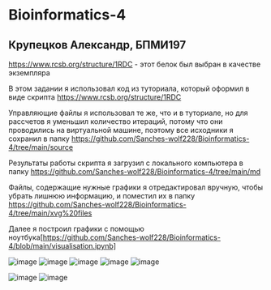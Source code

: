 # Bioinformatics-4

## Крупецков Александр, БПМИ197 ##

https://www.rcsb.org/structure/1RDC - этот белок был выбран в качестве экземпляра

В этом задании я использовал код из туториала, который оформил в виде скрипта https://www.rcsb.org/structure/1RDC

Управляющие файлы я использовал те же, что и в туториале, но для рассчетов я уменьшил количество итераций, потому что они проводились на виртуальной машине, поэтому все исходники я сохранил в папку https://github.com/Sanches-wolf228/Bioinformatics-4/tree/main/source

Результаты работы скрипта я загрузил с локального компьютера в папку https://github.com/Sanches-wolf228/Bioinformatics-4/tree/main/md

Файлы, содержащие нужные графики я отредактировал вручную, чтобы убрать лишнюю информацию, и поместил их в папку https://github.com/Sanches-wolf228/Bioinformatics-4/tree/main/xvg%20files

Далее я построил графики с помощью ноутбука[https://github.com/Sanches-wolf228/Bioinformatics-4/blob/main/visualisation.ipynb]

![image](https://user-images.githubusercontent.com/71072356/145886442-ffc7b96f-1a76-4bb0-b814-4dcf7f008d8d.png)
![image](https://user-images.githubusercontent.com/71072356/145886493-4aee27de-3def-4f08-9691-3b8b8a5580a6.png)
![image](https://user-images.githubusercontent.com/71072356/145886477-75520a9c-ff93-4276-ba98-5d8ca04a65f8.png)
![image](https://user-images.githubusercontent.com/71072356/145886519-0219c94f-46ed-47f9-9c79-cd3293d88c7c.png)
![image](https://user-images.githubusercontent.com/71072356/145886554-95c324ba-f293-4fcf-b7b8-07bb74d998c4.png)

![image](https://user-images.githubusercontent.com/71072356/145886584-4fba3838-fea2-46e7-b773-99da17958560.png)
![image](https://user-images.githubusercontent.com/71072356/145886601-1074e973-8158-4e39-92f8-0980dc29fbf4.png)

